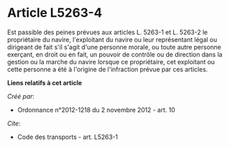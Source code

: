 # Article L5263-4

Est passible des peines prévues aux articles L. 5263-1 et L. 5263-2 le propriétaire du navire, l'exploitant du navire ou leur
représentant légal ou dirigeant de fait s'il s'agit d'une personne morale, ou toute autre personne exerçant, en droit ou en
fait, un pouvoir de contrôle ou de direction dans la gestion ou la marche du navire lorsque ce propriétaire, cet exploitant
ou cette personne a été à l'origine de l'infraction prévue par ces articles.

**Liens relatifs à cet article**

_Créé par_:

  - Ordonnance n°2012-1218 du 2 novembre 2012 - art. 10

_Cite_:

  - Code des transports - art. L5263-1
